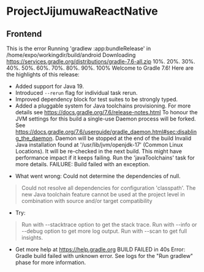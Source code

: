 # ProjectJijumuwaReactNative

## Frontend 

This is the error
Running 'gradlew :app:bundleRelease' in /home/expo/workingdir/build/android
Downloading https://services.gradle.org/distributions/gradle-7.6-all.zip
10%.
20%.
30%.
40%.
50%.
60%.
70%.
80%.
90%.
100%
Welcome to Gradle 7.6!
Here are the highlights of this release:
 - Added support for Java 19.
 - Introduced `--rerun` flag for individual task rerun.
 - Improved dependency block for test suites to be strongly typed.
 - Added a pluggable system for Java toolchains provisioning.
For more details see https://docs.gradle.org/7.6/release-notes.html
To honour the JVM settings for this build a single-use Daemon process will be forked. See https://docs.gradle.org/7.6/userguide/gradle_daemon.html#sec:disabling_the_daemon.
Daemon will be stopped at the end of the build
Invalid Java installation found at '/usr/lib/jvm/openjdk-17' (Common Linux Locations). It will be re-checked in the next build. This might have performance impact if it keeps failing. Run the 'javaToolchains' task for more details.
FAILURE: Build failed with an exception.
* What went wrong:
Could not determine the dependencies of null.
> Could not resolve all dependencies for configuration 'classpath'.
   > The new Java toolchain feature cannot be used at the project level in combination with source and/or target compatibility
* Try:
> Run with --stacktrace option to get the stack trace.
> Run with --info or --debug option to get more log output.
> Run with --scan to get full insights.
* Get more help at https://help.gradle.org
BUILD FAILED in 40s
Error: Gradle build failed with unknown error. See logs for the "Run gradlew" phase for more information.
